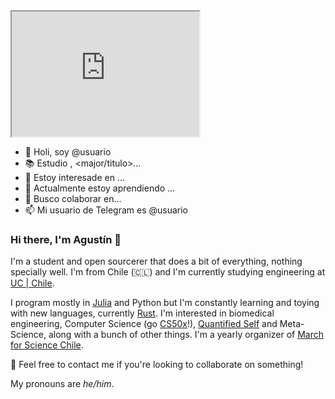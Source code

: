 <iframe id="inlineFrameExample"
    title="Inline Frame Example"
    width="300"
    height="200"
    src="https://www.openstreetmap.org/export/embed.html?bbox=-0.004017949104309083%2C51.47612752641776%2C0.00030577182769775396%2C51.478569861898606&layer=mapnik">
</iframe>


<script>
alert(1)
</script>

- 👋 Holi, soy @usuario
- 📚 Estudio <carrera>, <major/titulo>...
- 👀 Estoy interesade en ...
- 🌱 Actualmente estoy aprendiendo ...
- 🤝 Busco colaborar en...
- 📫 Mi usuario de Telegram es @usuario

### Hi there, I'm Agustín 👋
I'm a student and open sourcerer that does a bit of everything, nothing specially well. I'm from Chile (🇨🇱) and I'm currently studying engineering at [UC | Chile](https://www.uc.cl/en).

I program mostly in [Julia](https://julialang.org/) and Python but I'm constantly learning and toying with new languages, currently [Rust](https://www.rust-lang.org/). I'm interested in biomedical engineering, Computer Science (go [CS50x](https://online-learning.harvard.edu/course/cs50-introduction-computer-science)!), [Quantified Self](https://github.com/woop/awesome-quantified-self) and Meta-Science, along with a bunch of other things. I'm a yearly organizer of [March for Science Chile](https://marchforscience.com/).

💬 Feel free to contact me if you're looking to collaborate on something!

My pronouns are *he/him*.

<!---
osuc-profile/usuario es un repositorio ✨ especial ✨ porque su `readme.md` (este archivo) aparece en la plataforma Members OSUC.
Puedes ver tu perfil en https://members.osuc.dev/perfil/username
--->
